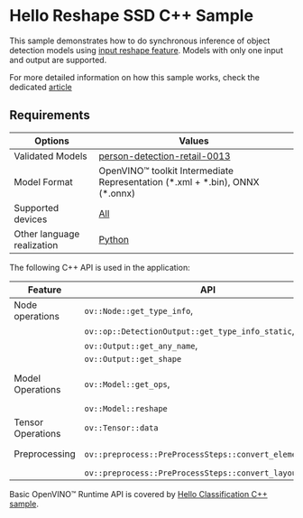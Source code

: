 # Hello Reshape SSD C++ Sample

This sample demonstrates how to do synchronous inference of object detection models using [input reshape feature](https://docs.openvino.ai/2023.3/openvino_docs_OV_UG_ShapeInference.html).
Models with only one input and output are supported.

For more detailed information on how this sample works, check the dedicated [article](https://docs.openvino.ai/2023.3/openvino_sample_hello_reshape_ssd.html)

## Requirements

| Options                     | Values                                                                                                                                   |
| ----------------------------| -----------------------------------------------------------------------------------------------------------------------------------------|
| Validated Models            | [person-detection-retail-0013](https://docs.openvino.ai/nightly/omz_models_model_person_detection_retail_0013.html)                      |
| Model Format                | OpenVINO™ toolkit Intermediate Representation (\*.xml + \*.bin), ONNX (\*.onnx)                                                          |
| Supported devices           | [All](https://docs.openvino.ai/2023.3/openvino_docs_OV_UG_supported_plugins_Supported_Devices.html)                                      |
| Other language realization  | [Python](https://docs.openvino.ai/2023.3/openvino_sample_hello_reshape_ssd.html)               |

The following C++ API is used in the application:

| Feature                  | API                                                         | Description                                    |
| -------------------------| ------------------------------------------------------------|------------------------------------------------|
| Node operations          | ``ov::Node::get_type_info``,                                | Get a node info                                |
|                          | ``ov::op::DetectionOutput::get_type_info_static``,          |                                                |
|                          | ``ov::Output::get_any_name``,                               |                                                |
|                          | ``ov::Output::get_shape``                                   |                                                |
| Model Operations         | ``ov::Model::get_ops``,                                     | Get model nodes, reshape input                 |
|                          | ``ov::Model::reshape``                                      |                                                |
| Tensor Operations        | ``ov::Tensor::data``                                        | Get a tensor data                              |
| Preprocessing            | ``ov::preprocess::PreProcessSteps::convert_element_type``,  | Model input preprocessing                      |
|                          | ``ov::preprocess::PreProcessSteps::convert_layout``         |                                                |


Basic OpenVINO™ Runtime API is covered by [Hello Classification C++ sample](https://docs.openvino.ai/2023.3/openvino_sample_hello_classification.html).
